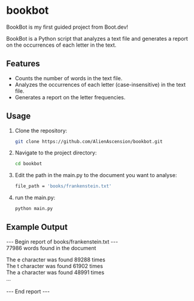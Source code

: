# bookbot

BookBot is my first guided project from Boot.dev!

BookBot is a Python script that analyzes a text file and generates a report on the occurrences of each letter in the text.

## Features

- Counts the number of words in the text file.
- Analyzes the occurrences of each letter (case-insensitive) in the text file.
- Generates a report on the letter frequencies.

## Usage

1. Clone the repository:

    ```bash
    git clone https://github.com/AlienAscension/bookbot.git
    ```

2. Navigate to the project directory:

    ```bash
    cd bookbot
    ```

3. Edit the path in the main.py to the document you want to analyse:

    ```bash
    file_path = 'books/frankenstein.txt'
    ```

4. run the main.py:

    ```bash
    python main.py
    ```



## Example Output

--- Begin report of books/frankenstein.txt ---  
77986 words found in the document

The e character was found 89288 times   
The t character was found 61902 times  
The a character was found 48991 times  
...  \
  \
--- End report ---


